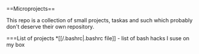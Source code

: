 ==Microprojects==


This repo is a collection of small projects, taskas and such which probably don't deserve their own repository.

===List of projects
*[[/.bashrc|.bashrc file]] - list of bash hacks I suse on my box